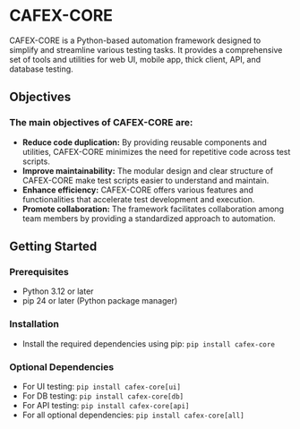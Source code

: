 # CAFEX-CORE

CAFEX-CORE is a Python-based automation framework designed to simplify and streamline various testing tasks. It provides a comprehensive set of tools and utilities for web UI, mobile app, thick client, API, and database testing.

## Objectives


### The main objectives of CAFEX-CORE are:
- **Reduce code duplication:** By providing reusable components and utilities, CAFEX-CORE minimizes the need for repetitive code across test scripts.
- **Improve maintainability:** The modular design and clear structure of CAFEX-CORE make test scripts easier to understand and maintain.
- **Enhance efficiency:** CAFEX-CORE offers various features and functionalities that accelerate test development and execution.
- **Promote collaboration:** The framework facilitates collaboration among team members by providing a standardized approach to automation.

## Getting Started


### Prerequisites
* Python 3.12 or later
* pip 24 or later (Python package manager)

### Installation
* Install the required dependencies using pip: ```pip install cafex-core```

### Optional Dependencies

* For UI testing: ```pip install cafex-core[ui]```
* For DB testing: ```pip install cafex-core[db]```
* For API testing: ```pip install cafex-core[api]```
* For all optional dependencies: ```pip install cafex-core[all]```
